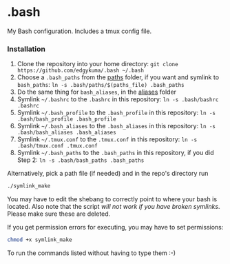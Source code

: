 # .bash
My Bash configuration. Includes a tmux config file.

### Installation
1. Clone the repository into your home directory: `git clone https://github.com/edgykuma/.bash ~/.bash`
2. Choose a `.bash_paths` from the [paths](/paths) folder, if you want and
   symlink to `bash_paths`:
   `ln -s .bash/paths/$(paths_file) .bash_paths`
3. Do the same thing for `bash_aliases`, in the [aliases](aliases) folder
4. Symlink `~/.bashrc` to the `.bashrc` in this repository:
   `ln -s .bash/bashrc .bashrc`
5. Symlink `~/.bash_profile` to the `.bash_profile` in this repository:
   `ln -s .bash/bash_profile .bash_profile`
6. Symlink `~/.bash_aliases` to the `.bash_aliases` in this repository:
   `ln -s .bash/bash_aliases .bash_aliases`
7. Symlink `~/.tmux.conf` to the `.tmux.conf` in this repository:
   `ln -s .bash/tmux.conf .tmux.conf`
8. Symlink `~/.bash_paths` to the `.bash_paths` in this repository, if you did Step 2:
   `ln -s .bash/bash_paths .bash_paths`

Alternatively, pick a path file (if needed) and in the repo's directory run
```bash
./symlink_make
```
You may have to edit the shebang to correctly point to where your bash is
located. Also note that the script *will not work if you have broken symlinks*.
Please make sure these are deleted.

If you get permission errors for executing, you may have to set permissions:
```bash
chmod +x symlink_make
```
To run the commands listed without having to type them :-)

